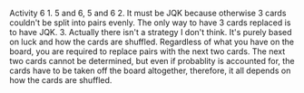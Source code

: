 Activity 6
    1. 5 and 6, 5 and 6
    2. It must be JQK because otherwise 3 cards couldn't be split into pairs evenly. The only way to have 3 cards replaced is to have JQK.
    3. Actually there isn't a strategy I don't think. It's purely based on luck and how the cards are shuffled. Regardless of what you have on the board, you are required to replace pairs with the next two cards. The next two cards cannot be determined, but even if probablity is accounted for, the cards have to be taken off the board altogether, therefore, it all depends on how the cards are shuffled. 
